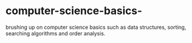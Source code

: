 # computer-science-basics-
brushing up on computer science basics such as data structures, sorting, searching algorithms and order analysis.
